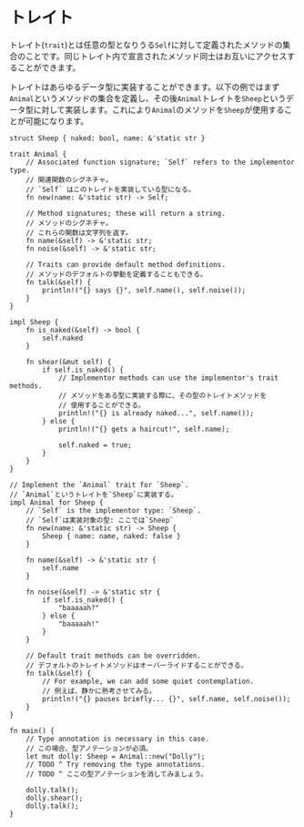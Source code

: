 <!--
# Traits
-->
# トレイト

<!--
A `trait` is a collection of methods defined for an unknown type:
`Self`. They can access other methods declared in the same trait.
-->
トレイト(`trait`)とは任意の型となりうる`Self`に対して定義されたメソッドの集合のことです。同じトレイト内で宣言されたメソッド同士はお互いにアクセスすることができます。

<!--
Traits can be implemented for any data type. In the example below,
we define `Animal`, a group of methods. The `Animal` `trait` is 
then implemented for the `Sheep` data type, allowing the use of 
methods from `Animal` with a `Sheep`.
-->
トレイトはあらゆるデータ型に実装することができます。以下の例ではまず`Animal`というメソッドの集合を定義し、その後`Animal`トレイトを`Sheep`というデータ型に対して実装します。これにより`Animal`のメソッドを`Sheep`が使用することが可能になります。

```rust,editable
struct Sheep { naked: bool, name: &'static str }

trait Animal {
    // Associated function signature; `Self` refers to the implementor type.
    // 関連関数のシグネチャ。
    // `Self` はこのトレイトを実装している型になる。
    fn new(name: &'static str) -> Self;

    // Method signatures; these will return a string.
    // メソッドのシグネチャ。
    // これらの関数は文字列を返す。
    fn name(&self) -> &'static str;
    fn noise(&self) -> &'static str;

    // Traits can provide default method definitions.
    // メソッドのデフォルトの挙動を定義することもできる。
    fn talk(&self) {
        println!("{} says {}", self.name(), self.noise());
    }
}

impl Sheep {
    fn is_naked(&self) -> bool {
        self.naked
    }

    fn shear(&mut self) {
        if self.is_naked() {
            // Implementor methods can use the implementor's trait methods.
            // メソッドをある型に実装する際に、その型のトレイトメソッドを
            // 使用することができる。
            println!("{} is already naked...", self.name());
        } else {
            println!("{} gets a haircut!", self.name);

            self.naked = true;
        }
    }
}

// Implement the `Animal` trait for `Sheep`.
// `Animal`というトレイトを`Sheep`に実装する。
impl Animal for Sheep {
    // `Self` is the implementor type: `Sheep`.
    // `Self`は実装対象の型: ここでは`Sheep`
    fn new(name: &'static str) -> Sheep {
        Sheep { name: name, naked: false }
    }

    fn name(&self) -> &'static str {
        self.name
    }

    fn noise(&self) -> &'static str {
        if self.is_naked() {
            "baaaaah?"
        } else {
            "baaaaah!"
        }
    }
    
    // Default trait methods can be overridden.
    // デフォルトのトレイトメソッドはオーバーライドすることができる。
    fn talk(&self) {
        // For example, we can add some quiet contemplation.
        // 例えば、静かに熟考させてみる。
        println!("{} pauses briefly... {}", self.name, self.noise());
    }
}

fn main() {
    // Type annotation is necessary in this case.
    // この場合、型アノテーションが必須。
    let mut dolly: Sheep = Animal::new("Dolly");
    // TODO ^ Try removing the type annotations.
    // TODO ^ ここの型アノテーションを消してみましょう。

    dolly.talk();
    dolly.shear();
    dolly.talk();
}
```
